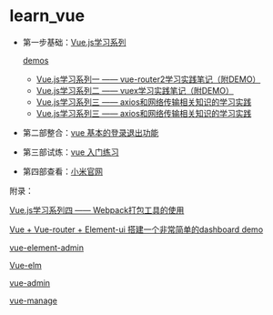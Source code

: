 # learn_vue

- 第一步基础：[Vue.js学习系列](https://www.jianshu.com/p/8013d8d37bd0)

  [demos](https://github.com/violetjack/VueStudyDemos)

  - [Vue.js学习系列一 —— vue-router2学习实践笔记（附DEMO）](https://www.jianshu.com/p/8013d8d37bd0)
  - [Vue.js学习系列二 —— vuex学习实践笔记（附DEMO）](https://www.jianshu.com/p/d6f7e11f18af)
  - [Vue.js学习系列三 —— axios和网络传输相关知识的学习实践](https://www.jianshu.com/p/8e5fb763c3d7)
  - [Vue.js学习系列三 —— axios和网络传输相关知识的学习实践](https://www.jianshu.com/p/8e5fb763c3d7)

- 第二部整合：[vue 基本的登录退出功能](https://github.com/lzxb/vue2-demo)

- 第三部试炼：[vue 入门练习](https://github.com/mu-mo/vue2-happyfri)

- 第四部查看：[小米官网](https://github.com/bxm0927/vue-xiaomi-website)

附录：

[Vue.js学习系列四 —— Webpack打包工具的使用](https://www.jianshu.com/p/aef34acd111f)

[Vue + Vue-router + Element-ui 搭建一个非常简单的dashboard demo](https://wdd.js.org/vue-vue-router-elementui-stupid-simple-dashboard.html)

[vue-element-admin](https://github.com/PanJiaChen/vue-element-admin)

[Vue-elm](https://github.com/bailicangdu/vue2-elm)

[vue-admin](https://github.com/taylorchen709/vue-admin)

[vue-manage](https://github.com/bailicangdu/vue2-manage)